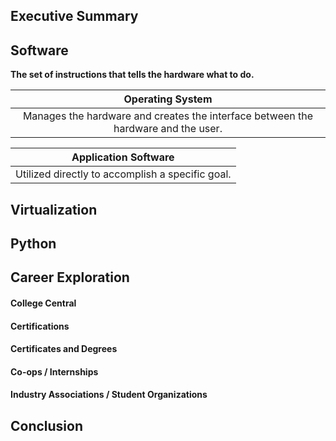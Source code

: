 ## Executive Summary
## Software

**The set of instructions that tells the hardware what to do.**

|Operating System|
|:--------------:|
|Manages the hardware and creates the interface between the hardware and the user.|

|Application Software|
|:--------------:|
|Utilized directly to accomplish a specific goal.|


## Virtualization
## Python
## Career Exploration
#### College Central
#### Certifications
#### Certificates and Degrees
#### Co-ops / Internships
#### Industry Associations / Student Organizations
## Conclusion
